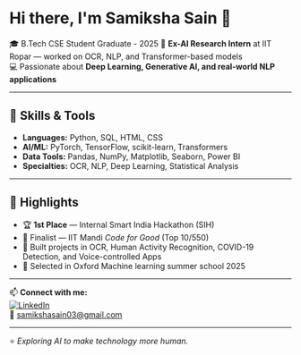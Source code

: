 # Hi there, I'm Samiksha Sain 👋

🎓 B.Tech CSE Student Graduate - 2025 
🔬 **Ex-AI Research Intern** at IIT Ropar — worked on OCR, NLP, and Transformer-based models  
💻 Passionate about **Deep Learning, Generative AI, and real-world NLP applications**

---

## 🚀 Skills & Tools
- **Languages:** Python, SQL, HTML, CSS
- **AI/ML:** PyTorch, TensorFlow, scikit-learn, Transformers
- **Data Tools:** Pandas, NumPy, Matplotlib, Seaborn, Power BI
- **Specialties:** OCR, NLP, Deep Learning, Statistical Analysis

---

## 📌 Highlights
- 🏆 **1st Place** — Internal Smart India Hackathon (SIH)  
- 🎯 Finalist — IIT Mandi *Code for Good* (Top 10/550)  
- 🤖 Built projects in OCR, Human Activity Recognition, COVID-19 Detection, and Voice-controlled Apps
- 🚀 Selected in Oxford Machine learning summer school 2025

---

📫 **Connect with me:**  
[![LinkedIn](https://img.shields.io/badge/LinkedIn-blue?logo=linkedin&logoColor=white)](https://linkedin.com/in/samiksha-sain)  
📧 [samikshasain03@gmail.com](mailto:samikshasain03@gmail.com)

---
⭐ _Exploring AI to make technology more human._
